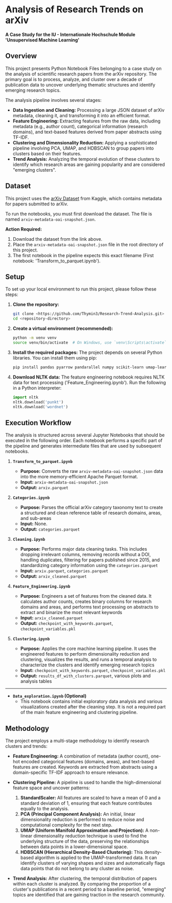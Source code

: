 # Analysis of Research Trends on arXiv

**A Case Study for the IU - Internationale Hochschule Module 'Unsupervised Machine Learning'**

## Overview

This project presents Python Notebook Files belonging to a case study on the analysis of scientific research papers from the arXiv repository. The primary goal is to process, analyze, and cluster over a decade of publication data to uncover underlying thematic structures and identify emerging research topics.

The analysis pipeline involves several stages:
*   **Data Ingestion and Cleaning:** Processing a large JSON dataset of arXiv metadata, cleaning it, and transforming it into an efficient format.
*   **Feature Engineering:** Extracting features from the raw data, including metadata (e.g., author count), categorical information (research domains), and text-based features derived from paper abstracts using TF-IDF.
*   **Clustering and Dimensionality Reduction:** Applying a sophisticated pipeline involving PCA, UMAP, and HDBSCAN to group papers into clusters based on their features.
*   **Trend Analysis:** Analyzing the temporal evolution of these clusters to identify which research areas are gaining popularity and are considered "emerging clusters".


## Dataset

This project uses the [arXiv Dataset](https://www.kaggle.com/datasets/Cornell-University/arxiv/versions/165) from Kaggle, which contains metadata for papers submitted to arXiv.

To run the notebooks, you must first download the dataset. The file is named `arxiv-metadata-oai-snapshot.json`.

**Action Required:**
1.  Download the dataset from the link above.
2.  Place the `arxiv-metadata-oai-snapshot.json` file in the root directory of this project.
3.  The first notebook in the pipeline expects this exact filename (First notebook: 'Transform_to_parquet.ipynb').

## Setup

To set up your local environment to run this project, please follow these steps:

1.  **Clone the repository:**
    ```bash
    git clone <https://github.com/Thymin3/Research-Trend-Analysis.git>
    cd <repository-directory>
    ```

2.  **Create a virtual environment (recommended):**
    ```bash
    python -m venv venv
    source venv/bin/activate  # On Windows, use `venv\Scripts\activate`
    ```

3.  **Install the required packages:**
    The project depends on several Python libraries. You can install them using pip:
    ```bash
    pip install pandas pyarrow pandarallel numpy scikit-learn umap-learn hdbscan matplotlib seaborn plotly wordcloud nltk inflect
    ```

4.  **Download NLTK data:**
    The feature engineering notebook requires NLTK data for text processing ('Feature_Engineering.ipynb'). Run the following in a Python interpreter:
    ```python
    import nltk
    nltk.download('punkt')
    nltk.download('wordnet')
    ```

## Execution Workflow

The analysis is structured across several Jupyter Notebooks that should be executed in the following order. Each notebook performs a specific part of the pipeline and generates intermediate files that are used by subsequent notebooks.

1.  **`Transform_to_parquet.ipynb`**
    *   **Purpose:** Converts the raw `arxiv-metadata-oai-snapshot.json` data into the more memory-efficient Apache Parquet format.
    *   **Input:** `arxiv-metadata-oai-snapshot.json`
    *   **Output:** `arxiv.parquet`

2.  **`Categories.ipynb`**
    *   **Purpose:** Parses the official arXiv category taxonomy text to create a structured and clean reference table of research domains, areas, and sub-areas
    *   **Input:** None.
    *   **Output:** `categories.parquet`

3.  **`Cleaning.ipynb`**
    *   **Purpose:** Performs major data cleaning tasks. This includes dropping irrelevant columns, removing records without a DOI, handling duplicates, filtering for papers published since 2015, and standardizing category information using the `categories.parquet`
    *   **Input:** `arxiv.parquet`, `categories.parquet`
    *   **Output:** `arxiv_cleaned.parquet`

4.  **`Feature_Engineering.ipynb`**
    *   **Purpose:** Engineers a set of features from the cleaned data. It calculates author counts, creates binary columns for research domains and areas, and performs text processing on abstracts to extract and binarize the most relevant keywords
    *   **Input:** `arxiv_cleaned.parquet`
    *   **Output:** `checkpoint_with_keywords.parquet`, `checkpoint_variables.pkl`

5.  **`Clustering.ipynb`**
    *   **Purpose:** Applies the core machine learning pipeline. It uses the engineered features to perform dimensionality reduction and clustering, visualizes the results, and runs a temporal analysis to characterize the clusters and identify emerging research topics
    *   **Input:** `checkpoint_with_keywords.parquet`, `checkpoint_variables.pkl`
    *   **Output:** `results_df_with_clusters.parquet`, various plots and analysis tables

---
*   **`Data_exploration.ipynb` (Optional)**
    *   This notebook contains initial exploratory data analysis and various visualizations created after the cleaning step. It is not a required part of the main feature engineering and clustering pipeline.

## Methodology

The project employs a multi-stage methodology to identify research clusters and trends:

*   **Feature Engineering:** A combination of metadata (author count), one-hot encoded categorical features (domains, areas), and text-based features are created. Keywords are extracted from abstracts using a domain-specific TF-IDF approach to ensure relevance.

*   **Clustering Pipeline:** A pipeline is used to handle the high-dimensional feature space and uncover patterns:
    1.  **StandardScaler:** All features are scaled to have a mean of 0 and a standard deviation of 1, ensuring that each feature contributes equally to the analysis.
    2.  **PCA (Principal Component Analysis):** An initial, linear dimensionality reduction is performed to reduce noise and computational complexity for the next step.
    3.  **UMAP (Uniform Manifold Approximation and Projection):** A non-linear dimensionality reduction technique is used to find the underlying structure of the data, preserving the relationships between data points in a lower-dimensional space.
    4.  **HDBSCAN (Hierarchical Density-Based Clustering):** This density-based algorithm is applied to the UMAP-transformed data. It can identify clusters of varying shapes and sizes and automatically flags data points that do not belong to any cluster as noise.

*   **Trend Analysis:** After clustering, the temporal distribution of papers within each cluster is analyzed. By comparing the proportion of a cluster's publications in a recent period to a baseline period, "emerging" topics are identified that are gaining traction in the research community.

